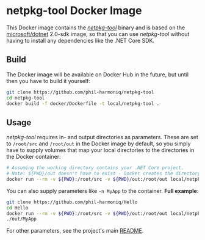 netpkg-tool Docker Image
========================

This Docker image contains the [*netpkg-tool*](https://github.com/phil-harmoniq/netpkg-tool) binary and is based on the [microsoft/dotnet](https://hub.docker.com/r/microsoft/dotnet/) 2.0-sdk image, so that you can use *netpkg-tool* without having to install any dependencies like the .NET Core SDK.

Build
-----

The Docker image will be available on Docker Hub in the future, but until then you have to build it yourself:

```bash
git clone https://github.com/phil-harmoniq/netpkg-tool
cd netpkg-tool
docker build -f docker/Dockerfile -t local/netpkg-tool .
```

Usage
-----

*netpkg-tool* requires in- and output directories as parameters. These are set to `/root/src` and `/root/out` in the Docker image by default, so you simply have to supply volumes that map your local directories to the directories in the Docker container:

```bash
# Assuming the working directory contains your .NET Core project.
# Note: ${PWD}/out doesn't have to exist - Docker creates the directory if necessary
docker run --rm -v ${PWD}:/root/src -v ${PWD}/out:/root/out local/netpkg-tool
```

You can also supply parameters like `-n MyApp` to the container. **Full example**:

```bash
git clone https://github.com/phil-harmoniq/Hello
cd Hello
docker run --rm -v ${PWD}:/root/src -v ${PWD}/out:/root/out local/netpkg-tool -n MyApp
./out/MyApp
```

For other parameters, see the project's main [README](https://github.com/phil-harmoniq/netpkg-tool/blob/master/README.md).
